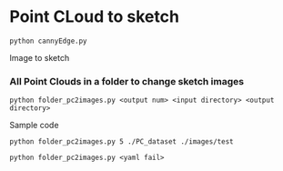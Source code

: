 # Point CLoud to sketch

```
python cannyEdge.py
```
Image to sketch


### All Point Clouds in a folder  to change sketch images

```
python folder_pc2images.py <output num> <input directory> <output directory>
```
Sample code
```
python folder_pc2images.py 5 ./PC_dataset ./images/test
```
```
python folder_pc2images.py <yaml fail> 
```

